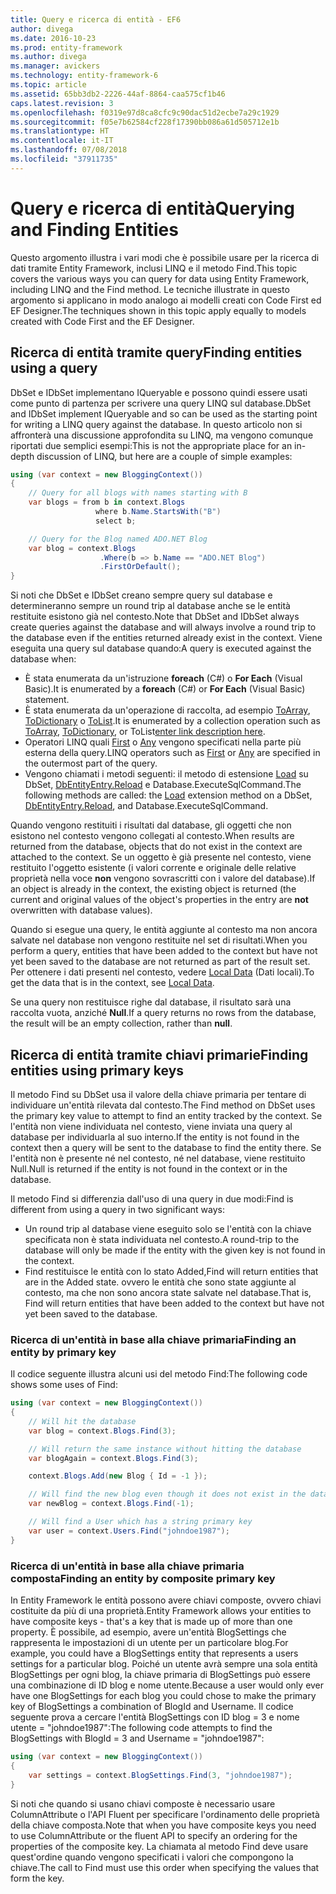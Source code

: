 ```yaml
---
title: Query e ricerca di entità - EF6
author: divega
ms.date: 2016-10-23
ms.prod: entity-framework
ms.author: divega
ms.manager: avickers
ms.technology: entity-framework-6
ms.topic: article
ms.assetid: 65bb3db2-2226-44af-8864-caa575cf1b46
caps.latest.revision: 3
ms.openlocfilehash: f0319e97d8ca8cfc9c90dac51d2ecbe7a29c1929
ms.sourcegitcommit: f05e7b62584cf228f17390bb086a61d505712e1b
ms.translationtype: HT
ms.contentlocale: it-IT
ms.lasthandoff: 07/08/2018
ms.locfileid: "37911735"
---
```

# <a name="querying-and-finding-entities"></a><span data-ttu-id="2f36f-102">Query e ricerca di entità</span><span class="sxs-lookup"><span data-stu-id="2f36f-102">Querying and Finding Entities</span></span>
<span data-ttu-id="2f36f-103">Questo argomento illustra i vari modi che è possibile usare per la ricerca di dati tramite Entity Framework, inclusi LINQ e il metodo Find.</span><span class="sxs-lookup"><span data-stu-id="2f36f-103">This topic covers the various ways you can query for data using Entity Framework, including LINQ and the Find method.</span></span> <span data-ttu-id="2f36f-104">Le tecniche illustrate in questo argomento si applicano in modo analogo ai modelli creati con Code First ed EF Designer.</span><span class="sxs-lookup"><span data-stu-id="2f36f-104">The techniques shown in this topic apply equally to models created with Code First and the EF Designer.</span></span>  

## <a name="finding-entities-using-a-query"></a><span data-ttu-id="2f36f-105">Ricerca di entità tramite query</span><span class="sxs-lookup"><span data-stu-id="2f36f-105">Finding entities using a query</span></span>  

<span data-ttu-id="2f36f-106">DbSet e IDbSet implementano IQueryable e possono quindi essere usati come punto di partenza per scrivere una query LINQ sul database.</span><span class="sxs-lookup"><span data-stu-id="2f36f-106">DbSet and IDbSet implement IQueryable and so can be used as the starting point for writing a LINQ query against the database.</span></span> <span data-ttu-id="2f36f-107">In questo articolo non si affronterà una discussione approfondita su LINQ, ma vengono comunque riportati due semplici esempi:</span><span class="sxs-lookup"><span data-stu-id="2f36f-107">This is not the appropriate place for an in-depth discussion of LINQ, but here are a couple of simple examples:</span></span>  

``` csharp
using (var context = new BloggingContext())
{
    // Query for all blogs with names starting with B
    var blogs = from b in context.Blogs
                   where b.Name.StartsWith("B")
                   select b;

    // Query for the Blog named ADO.NET Blog
    var blog = context.Blogs
                    .Where(b => b.Name == "ADO.NET Blog")
                    .FirstOrDefault();
}
```  

<span data-ttu-id="2f36f-108">Si noti che DbSet e IDbSet creano sempre query sul database e determineranno sempre un round trip al database anche se le entità restituite esistono già nel contesto.</span><span class="sxs-lookup"><span data-stu-id="2f36f-108">Note that DbSet and IDbSet always create queries against the database and will always involve a round trip to the database even if the entities returned already exist in the context.</span></span> <span data-ttu-id="2f36f-109">Viene eseguita una query sul database quando:</span><span class="sxs-lookup"><span data-stu-id="2f36f-109">A query is executed against the database when:</span></span>  

- <span data-ttu-id="2f36f-110">È stata enumerata da un'istruzione **foreach** (C#) o **For Each** (Visual Basic).</span><span class="sxs-lookup"><span data-stu-id="2f36f-110">It is enumerated by a **foreach** (C#) or **For Each** (Visual Basic) statement.</span></span>  
- <span data-ttu-id="2f36f-111">È stata enumerata da un'operazione di raccolta, ad esempio [ToArray](https://msdn.microsoft.com/library/bb298736), [ToDictionary](https://msdn.microsoft.com/library/system.linq.enumerable.todictionary) o [ToList](https://msdn.microsoft.com/library/bb342261).</span><span class="sxs-lookup"><span data-stu-id="2f36f-111">It is enumerated by a collection operation such as [ToArray](https://msdn.microsoft.com/library/bb298736), [ToDictionary](https://msdn.microsoft.com/library/system.linq.enumerable.todictionary), or ToList[enter link description here](https://msdn.microsoft.com/library/bb342261).</span></span>  
- <span data-ttu-id="2f36f-112">Operatori LINQ quali [First](https://msdn.microsoft.com/library/bb291976) o [Any](https://msdn.microsoft.com/library/bb337697) vengono specificati nella parte più esterna della query.</span><span class="sxs-lookup"><span data-stu-id="2f36f-112">LINQ operators such as [First](https://msdn.microsoft.com/library/bb291976) or [Any](https://msdn.microsoft.com/library/bb337697) are specified in the outermost part of the query.</span></span>  
- <span data-ttu-id="2f36f-113">Vengono chiamati i metodi seguenti: il metodo di estensione [Load](https://msdn.microsoft.com/library/system.data.entity.dbextensions.load) su DbSet, [DbEntityEntry.Reload](https://msdn.microsoft.com/library/system.data.entity.infrastructure.dbentityentry.reload.aspx) e Database.ExecuteSqlCommand.</span><span class="sxs-lookup"><span data-stu-id="2f36f-113">The following methods are called: the [Load](https://msdn.microsoft.com/library/system.data.entity.dbextensions.load) extension method on a DbSet, [DbEntityEntry.Reload](https://msdn.microsoft.com/library/system.data.entity.infrastructure.dbentityentry.reload.aspx), and Database.ExecuteSqlCommand.</span></span>  

<span data-ttu-id="2f36f-114">Quando vengono restituiti i risultati dal database, gli oggetti che non esistono nel contesto vengono collegati al contesto.</span><span class="sxs-lookup"><span data-stu-id="2f36f-114">When results are returned from the database, objects that do not exist in the context are attached to the context.</span></span> <span data-ttu-id="2f36f-115">Se un oggetto è già presente nel contesto, viene restituito l'oggetto esistente (i valori corrente e originale delle relative proprietà nella voce **non** vengono sovrascritti con i valore del database).</span><span class="sxs-lookup"><span data-stu-id="2f36f-115">If an object is already in the context, the existing object is returned (the current and original values of the object's properties in the entry are **not** overwritten with database values).</span></span>  

<span data-ttu-id="2f36f-116">Quando si esegue una query, le entità aggiunte al contesto ma non ancora salvate nel database non vengono restituite nel set di risultati.</span><span class="sxs-lookup"><span data-stu-id="2f36f-116">When you perform a query, entities that have been added to the context but have not yet been saved to the database are not returned as part of the result set.</span></span> <span data-ttu-id="2f36f-117">Per ottenere i dati presenti nel contesto, vedere [Local Data](~/ef6/querying/local-data.md) (Dati locali).</span><span class="sxs-lookup"><span data-stu-id="2f36f-117">To get the data that is in the context, see [Local Data](~/ef6/querying/local-data.md).</span></span>  

<span data-ttu-id="2f36f-118">Se una query non restituisce righe dal database, il risultato sarà una raccolta vuota, anziché **Null**.</span><span class="sxs-lookup"><span data-stu-id="2f36f-118">If a query returns no rows from the database, the result will be an empty collection, rather than **null**.</span></span>  

## <a name="finding-entities-using-primary-keys"></a><span data-ttu-id="2f36f-119">Ricerca di entità tramite chiavi primarie</span><span class="sxs-lookup"><span data-stu-id="2f36f-119">Finding entities using primary keys</span></span>  

<span data-ttu-id="2f36f-120">Il metodo Find su DbSet usa il valore della chiave primaria per tentare di individuare un'entità rilevata dal contesto.</span><span class="sxs-lookup"><span data-stu-id="2f36f-120">The Find method on DbSet uses the primary key value to attempt to find an entity tracked by the context.</span></span> <span data-ttu-id="2f36f-121">Se l'entità non viene individuata nel contesto, viene inviata una query al database per individuarla al suo interno.</span><span class="sxs-lookup"><span data-stu-id="2f36f-121">If the entity is not found in the context then a query will be sent to the database to find the entity there.</span></span> <span data-ttu-id="2f36f-122">Se l'entità non è presente né nel contesto, né nel database, viene restituito Null.</span><span class="sxs-lookup"><span data-stu-id="2f36f-122">Null is returned if the entity is not found in the context or in the database.</span></span>  

<span data-ttu-id="2f36f-123">Il metodo Find si differenzia dall'uso di una query in due modi:</span><span class="sxs-lookup"><span data-stu-id="2f36f-123">Find is different from using a query in two significant ways:</span></span>  

- <span data-ttu-id="2f36f-124">Un round trip al database viene eseguito solo se l'entità con la chiave specificata non è stata individuata nel contesto.</span><span class="sxs-lookup"><span data-stu-id="2f36f-124">A round-trip to the database will only be made if the entity with the given key is not found in the context.</span></span>  
- <span data-ttu-id="2f36f-125">Find restituisce le entità con lo stato Added,</span><span class="sxs-lookup"><span data-stu-id="2f36f-125">Find will return entities that are in the Added state.</span></span> <span data-ttu-id="2f36f-126">ovvero le entità che sono state aggiunte al contesto, ma che non sono ancora state salvate nel database.</span><span class="sxs-lookup"><span data-stu-id="2f36f-126">That is, Find will return entities that have been added to the context but have not yet been saved to the database.</span></span>  
### <a name="finding-an-entity-by-primary-key"></a><span data-ttu-id="2f36f-127">Ricerca di un'entità in base alla chiave primaria</span><span class="sxs-lookup"><span data-stu-id="2f36f-127">Finding an entity by primary key</span></span>  

<span data-ttu-id="2f36f-128">Il codice seguente illustra alcuni usi del metodo Find:</span><span class="sxs-lookup"><span data-stu-id="2f36f-128">The following code shows some uses of Find:</span></span>  

``` csharp
using (var context = new BloggingContext())
{
    // Will hit the database
    var blog = context.Blogs.Find(3);

    // Will return the same instance without hitting the database
    var blogAgain = context.Blogs.Find(3);

    context.Blogs.Add(new Blog { Id = -1 });

    // Will find the new blog even though it does not exist in the database
    var newBlog = context.Blogs.Find(-1);

    // Will find a User which has a string primary key
    var user = context.Users.Find("johndoe1987");
}
```  

### <a name="finding-an-entity-by-composite-primary-key"></a><span data-ttu-id="2f36f-129">Ricerca di un'entità in base alla chiave primaria composta</span><span class="sxs-lookup"><span data-stu-id="2f36f-129">Finding an entity by composite primary key</span></span>  

<span data-ttu-id="2f36f-130">In Entity Framework le entità possono avere chiavi composte, ovvero chiavi costituite da più di una proprietà.</span><span class="sxs-lookup"><span data-stu-id="2f36f-130">Entity Framework allows your entities to have composite keys - that's a key that is made up of more than one property.</span></span> <span data-ttu-id="2f36f-131">È possibile, ad esempio, avere un'entità BlogSettings che rappresenta le impostazioni di un utente per un particolare blog.</span><span class="sxs-lookup"><span data-stu-id="2f36f-131">For example, you could have a BlogSettings entity that represents a users settings for a particular blog.</span></span> <span data-ttu-id="2f36f-132">Poiché un utente avrà sempre una sola entità BlogSettings per ogni blog, la chiave primaria di BlogSettings può essere una combinazione di ID blog e nome utente.</span><span class="sxs-lookup"><span data-stu-id="2f36f-132">Because a user would only ever have one BlogSettings for each blog you could chose to make the primary key of BlogSettings a combination of BlogId and Username.</span></span> <span data-ttu-id="2f36f-133">Il codice seguente prova a cercare l'entità BlogSettings con ID blog = 3 e nome utente = "johndoe1987":</span><span class="sxs-lookup"><span data-stu-id="2f36f-133">The following code attempts to find the BlogSettings with BlogId = 3 and Username = "johndoe1987":</span></span>  

``` csharp  
using (var context = new BloggingContext())
{
    var settings = context.BlogSettings.Find(3, "johndoe1987");
}
```  

<span data-ttu-id="2f36f-134">Si noti che quando si usano chiavi composte è necessario usare ColumnAttribute o l'API Fluent per specificare l'ordinamento delle proprietà della chiave composta.</span><span class="sxs-lookup"><span data-stu-id="2f36f-134">Note that when you have composite keys you need to use ColumnAttribute or the fluent API to specify an ordering for the properties of the composite key.</span></span> <span data-ttu-id="2f36f-135">La chiamata al metodo Find deve usare quest'ordine quando vengono specificati i valori che compongono la chiave.</span><span class="sxs-lookup"><span data-stu-id="2f36f-135">The call to Find must use this order when specifying the values that form the key.</span></span>  
